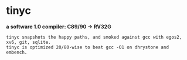 # tinyc

**a software 1.0 compiler: C89/90 -> RV32G**

```
tinyc snapshots the happy paths, and smoked against gcc with egos2, xv6, git, sqlite.
tinyc is optimized 20/80-wise to beat gcc -O1 on dhrystone and embench.
```

<!-- Future reading:
- ECOOP 2003: The verifying compiler: A grand challenge for computing research (Hoare)
- FM 2006: Formal Verification of a C Compiler Front-end (Blazy, Daygaye, Leroy)
- POPL 2006: Formal certification of a compiler back-end, or: programming a compiler with a proof assistant
  discuss: https://www.cs.cornell.edu/courses/cs6120/2019fa/blog/comp-cert/
- PLDI 2011: Finding and Understanding Bugs in C Compilers (Yang, Chen, Eide, Regehr)
  discuss: https://www.cs.cornell.edu/courses/cs6120/2019fa/blog/bug-finding/
- ICFP 2019: The Next 700 Compiler Correctness Theorems (Patterson, Ahmed)
  discuss: https://priyasrikumar.com/next700ccc.pdf

  regehr
- https://users.ece.cmu.edu/~ganger/712.fall02/papers/p761-thompson.pdf
- https://www.cs.cmu.edu/~crary/819-f09/Landin66.pdf
- https://www.khoury.northeastern.edu/home/amal/papers/next700ccc.pdf
- https://www.williamjbowman.com/blog/2023/06/15/what-is-a-model/
- https://www.williamjbowman.com/blog/2023/06/07/what-is-syntax/
- https://www.williamjbowman.com/blog/2023/03/24/what-is-logical-relations/
- https://www.williamjbowman.com/blog/2017/03/24/what-even-is-compiler-correctness/
- https://www.google.com/search?q=csmith+compiler+reddit&sca_esv=114fca881d0d3d09&sxsrf=ACQVn09leOSX0UC5Fwz_rrCpOjAwR3sPZA%3A1712357977633&ei=WYIQZoqlJp7E0PEPof-ugA4&ved=0ahUKEwjKtfDHlqyFAxUeIjQIHaG_C-AQ4dUDCBA&uact=5&oq=csmith+compiler+reddit&gs_lp=Egxnd3Mtd2l6LXNlcnAiFmNzbWl0aCBjb21waWxlciByZWRkaXQyCBAhGKABGMMEMggQIRigARjDBEiVFlDTBVjaFHAEeACQAQGYAY4BoAGJCqoBBDEyLjO4AQPIAQD4AQGYAgugAuMFwgIIEAAYgAQYogTCAgoQIRgKGKABGMMEmAMAiAYBkgcDOS4yoAeVMQ&sclient=gws-wiz-serp#ip=1
- https://www.google.com/search?q=yarpgen+reddit&oq=yarpgen+reddit&gs_lcrp=EgZjaHJvbWUyCwgAEEUYChg5GKABMgkIARAhGAoYoAEyCQgCECEYChigATIJCAMQIRgKGKAB0gEIMTIwNWoxajeoAgCwAgA&sourceid=chrome&ie=UTF-8
- https://blog.sigplan.org/2021/01/14/finding-bugs-in-c-and-c-compilers-using-yarpgen/
- https://www.cs.cornell.edu/~asampson/blog/reduction.html
https://www.youtube.com/watch?v=WEwEPAF53n4&list=PL_R5A0lGi1ADOH1rT8c5ysZaU14O41vxO&index=4
https://www.flux.utah.edu/profile/jxyang -->